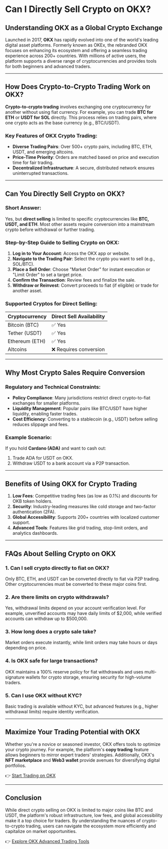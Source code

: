 # Can I Directly Sell Crypto on OKX?

## Understanding OKX as a Global Crypto Exchange  
Launched in 2017, **OKX** has rapidly evolved into one of the world's leading digital asset platforms. Formerly known as OKEx, the rebranded OKX focuses on enhancing its ecosystem and offering a seamless trading experience across 200+ countries. With millions of active users, the platform supports a diverse range of cryptocurrencies and provides tools for both beginners and advanced traders.  

---

## How Does Crypto-to-Crypto Trading Work on OKX?  
**Crypto-to-crypto trading** involves exchanging one cryptocurrency for another without using fiat currency. For example, you can trade **BTC for ETH** or **USDT for SOL** directly. This process relies on trading pairs, where one crypto acts as the base currency (e.g., BTC/USDT).  

### Key Features of OKX Crypto Trading:  
- **Diverse Trading Pairs**: Over 500+ crypto pairs, including BTC, ETH, USDT, and emerging altcoins.  
- **Price-Time Priority**: Orders are matched based on price and execution time for fair trading.  
- **Decentralized Infrastructure**: A secure, distributed network ensures uninterrupted transactions.  

---

## Can You Directly Sell Crypto on OKX?  

### **Short Answer**:  
Yes, but **direct selling** is limited to specific cryptocurrencies like **BTC, USDT, and ETH**. Most other assets require conversion into a mainstream crypto before withdrawal or further trading.  

### **Step-by-Step Guide to Selling Crypto on OKX**:  
1. **Log in to Your Account**: Access the OKX app or website.  
2. **Navigate to the Trading Pair**: Select the crypto you want to sell (e.g., SOL/BTC).  
3. **Place a Sell Order**: Choose "Market Order" for instant execution or "Limit Order" to set a target price.  
4. **Confirm the Transaction**: Review fees and finalize the sale.  
5. **Withdraw or Reinvest**: Convert proceeds to fiat (if eligible) or trade for another asset.  

### **Supported Cryptos for Direct Selling**:  
| Cryptocurrency | Direct Sell Availability |  
|----------------|--------------------------|  
| Bitcoin (BTC)  | ✅ Yes                   |  
| Tether (USDT)  | ✅ Yes                   |  
| Ethereum (ETH) | ✅ Yes                   |  
| Altcoins       | ❌ Requires conversion   |  

---

## Why Most Crypto Sales Require Conversion  

### **Regulatory and Technical Constraints**:  
- **Policy Compliance**: Many jurisdictions restrict direct crypto-to-fiat exchanges for smaller platforms.  
- **Liquidity Management**: Popular pairs like BTC/USDT have higher liquidity, enabling faster trades.  
- **Cost Efficiency**: Converting to a stablecoin (e.g., USDT) before selling reduces slippage and fees.  

### **Example Scenario**:  
If you hold **Cardano (ADA)** and want to cash out:  
1. Trade ADA for USDT on OKX.  
2. Withdraw USDT to a bank account via a P2P transaction.  

---

## Benefits of Using OKX for Crypto Trading  

1. **Low Fees**: Competitive trading fees (as low as 0.1%) and discounts for OKB token holders.  
2. **Security**: Industry-leading measures like cold storage and two-factor authentication (2FA).  
3. **Global Accessibility**: Supports 200+ countries with localized customer support.  
4. **Advanced Tools**: Features like grid trading, stop-limit orders, and analytics dashboards.  

---

## FAQs About Selling Crypto on OKX  

### **1. Can I sell crypto directly to fiat on OKX?**  
Only BTC, ETH, and USDT can be converted directly to fiat via P2P trading. Other cryptocurrencies must be converted to these major coins first.  

### **2. Are there limits on crypto withdrawals?**  
Yes, withdrawal limits depend on your account verification level. For example, unverified accounts may have daily limits of $2,000, while verified accounts can withdraw up to $500,000.  

### **3. How long does a crypto sale take?**  
Market orders execute instantly, while limit orders may take hours or days depending on price.  

### **4. Is OKX safe for large transactions?**  
OKX maintains a 100% reserve policy for fiat withdrawals and uses multi-signature wallets for crypto storage, ensuring security for high-volume traders.  

### **5. Can I use OKX without KYC?**  
Basic trading is available without KYC, but advanced features (e.g., higher withdrawal limits) require identity verification.  

---

## Maximize Your Trading Potential with OKX  

Whether you're a novice or seasoned investor, OKX offers tools to optimize your crypto journey. For example, the platform's **copy trading** feature allows beginners to mirror expert traders' strategies. Additionally, OKX's **NFT marketplace** and **Web3 wallet** provide avenues for diversifying digital portfolios.  

👉 [Start Trading on OKX](https://bit.ly/okx-bonus)  

---

## Conclusion  

While direct crypto selling on OKX is limited to major coins like BTC and USDT, the platform's robust infrastructure, low fees, and global accessibility make it a top choice for traders. By understanding the nuances of crypto-to-crypto trading, users can navigate the ecosystem more efficiently and capitalize on market opportunities.  

👉 [Explore OKX Advanced Trading Tools](https://bit.ly/okx-bonus)  
